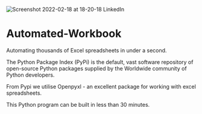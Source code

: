 ![Screenshot 2022-02-18 at 18-20-18 LinkedIn](https://user-images.githubusercontent.com/96743401/161479119-8d3c8a70-005e-44cb-9c90-9b7f76ebbf05.png)
# Automated-Workbook

Automating thousands of Excel spreadsheets in under a second.

The Python Package Index (PyPi) is the default, vast software repository of open-source Python packages supplied by the Worldwide community of Python developers.

From Pypi we utilise Openpyxl - an excellent package for working with excel spreadsheets.

This Python program can be built in less than 30 minutes.


